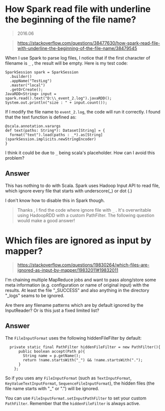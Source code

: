 # How Spark read file with underline the beginning of the file name?

> 2016.06

> https://stackoverflow.com/questions/38477630/how-spark-read-file-with-underline-the-beginning-of-the-file-name/38479545


When I use Spark to parse log files, I notice that if the first character of filename is `_` , the result will be empty. Here is my test code:

```
SparkSession spark = SparkSession
  .builder()
  .appName("TestLog")
  .master("local")
  .getOrCreate();
JavaRDD<String> input = spark.read().text("D:\\_event_2.log").javaRDD();
System.out.println("size : " + input.count());
```

If I modify the file name to `event_2.log`, the code will run it correctly. I found that the text function is defined as:

```
@scala.annotation.varargs
def text(paths: String*): Dataset[String] = {
  format("text").load(paths : _*).as[String](sparkSession.implicits.newStringEncoder)
}
```

I think it could be due to `_` being scala's placeholder. How can I avoid this problem?


## Answer

This has nothing to do with Scala. Spark uses Hadoop Input API to read file, which ignore every file that starts with underscore(_) or dot (.)

I don't know how to disable this in Spark though.

> Thanks , I find the code where ignore file with `_` . It's overwritable using HadoopRDD with a custom PathFilter. The following question would make a good answer!

# Which files are ignored as input by mapper?

> https://stackoverflow.com/questions/19830264/which-files-are-ignored-as-input-by-mapper/19832011#19832011

I'm chaining multiple MapReduce jobs and want to pass along/store some meta information (e.g. configuration or name of original input) with the results. At least the file "_SUCCESS" and also anything in the directory "_logs" seams to be ignored.

Are there any filename patterns which are by default ignored by the InputReader? Or is this just a fixed limited list?

## Answer

The `FileInputFormat` uses the following hiddenFileFilter by default:

```
  private static final PathFilter hiddenFileFilter = new PathFilter(){
      public boolean accept(Path p){
        String name = p.getName(); 
        return !name.startsWith("_") && !name.startsWith("."); 
      }
    }; 
```

So if you uses any `FileInputFormat` (such as `TextInputFormat`, `KeyValueTextInputFormat`, `SequenceFileInputFormat`), the hidden files (the file name starts with "_" or ".") will be ignored.

You can use `FileInputFormat.setInputPathFilter` to set your custom `PathFilter`. Remember that the `hiddenFileFilter` is always active.
